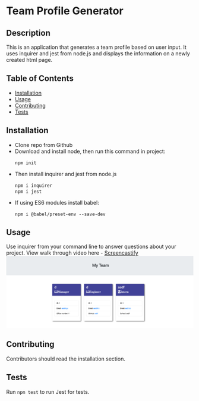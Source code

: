 # Team Profile Generator

## Description

This is an application that generates a team profile based on user input. It uses inquirer and jest from node.js and displays the information on a newly created html page.

## Table of Contents
* [Installation](#installation)
* [Usage](#usage)
* [Contributing](#contributing)
* [Tests](#tests)

## Installation 
- Clone repo from Github
- Download and install node, then run this command in project:
    ```
    npm init
    ```
- Then install inquirer and jest from node.js
    ```
    npm i inquirer
    npm i jest
    ```
- If using ES6 modules install babel:
    ```
    npm i @babel/preset-env --save-dev
    ```
## Usage 
Use inquirer from your command line to answer questions about your project.
View walk through video here - [Screencastify](https://drive.google.com/file/d/1kXqO2RwofW_8QawyAVUVZgY8uDXfVxX9/view)<br>
<img src="./assets/image/team-profile-generator.html.png">

## Contributing 
Contributors should read the installation section. 

## Tests
Run `npm test` to run Jest for tests. 
